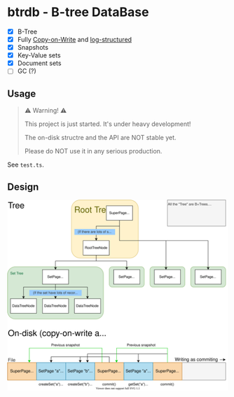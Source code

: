 # btrdb - B-tree DataBase

- [x] B-Tree
- [x] Fully [Copy-on-Write](https://en.wikipedia.org/wiki/Copy-on-write) and [log-structured](https://en.wikipedia.org/wiki/Log-structured_file_system)
- [x] Snapshots
- [x] Key-Value sets
- [x] Document sets
- [ ] GC (?)

## Usage

> ⚠️ Warning! ⚠️
>
> This project is just started. It's under heavy development!
>
> The on-disk structre and the API are NOT stable yet.
>
> Please do NOT use it in any serious production.

See `test.ts`.

## Design

![design.svg](./docs/design.svg)
